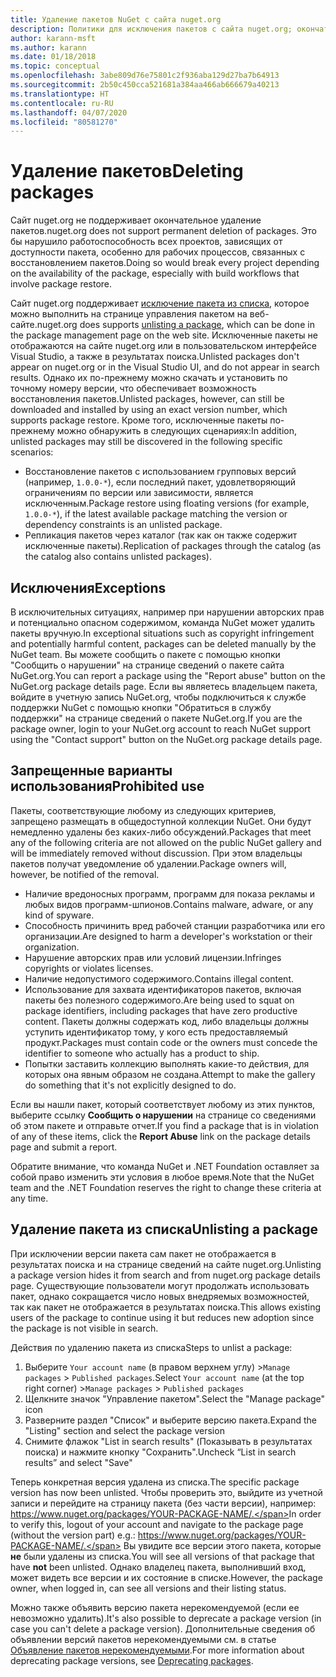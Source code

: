 ```yaml
---
title: Удаление пакетов NuGet с сайта nuget.org
description: Политики для исключения пакетов с сайта nuget.org; окончательное удаление не поддерживается, если только пакеты не нарушают другие политики.
author: karann-msft
ms.author: karann
ms.date: 01/18/2018
ms.topic: conceptual
ms.openlocfilehash: 3abe809d76e75801c2f936aba129d27ba7b64913
ms.sourcegitcommit: 2b50c450cca521681a384aa466ab666679a40213
ms.translationtype: HT
ms.contentlocale: ru-RU
ms.lasthandoff: 04/07/2020
ms.locfileid: "80581270"
---
```

# <a name="deleting-packages"></a><span data-ttu-id="12535-103">Удаление пакетов</span><span class="sxs-lookup"><span data-stu-id="12535-103">Deleting packages</span></span>

<span data-ttu-id="12535-104">Сайт nuget.org не поддерживает окончательное удаление пакетов.</span><span class="sxs-lookup"><span data-stu-id="12535-104">nuget.org does not support permanent deletion of packages.</span></span> <span data-ttu-id="12535-105">Это бы нарушило работоспособность всех проектов, зависящих от доступности пакета, особенно для рабочих процессов, связанных с восстановлением пакетов.</span><span class="sxs-lookup"><span data-stu-id="12535-105">Doing so would break every project depending on the availability of the package, especially with build workflows that involve package restore.</span></span>

<span data-ttu-id="12535-106">Сайт nuget.org поддерживает [исключение пакета из списка](#unlisting-a-package), которое можно выполнить на странице управления пакетом на веб-сайте.</span><span class="sxs-lookup"><span data-stu-id="12535-106">nuget.org does supports [unlisting a package](#unlisting-a-package), which can be done in the package management page on the web site.</span></span> <span data-ttu-id="12535-107">Исключенные пакеты не отображаются на сайте nuget.org или в пользовательском интерфейсе Visual Studio, а также в результатах поиска.</span><span class="sxs-lookup"><span data-stu-id="12535-107">Unlisted packages don't appear on nuget.org or in the Visual Studio UI, and do not appear in search results.</span></span> <span data-ttu-id="12535-108">Однако их по-прежнему можно скачать и установить по точному номеру версии, что обеспечивает возможность восстановления пакетов.</span><span class="sxs-lookup"><span data-stu-id="12535-108">Unlisted packages, however, can still be downloaded and installed by using an exact version number, which supports package restore.</span></span> <span data-ttu-id="12535-109">Кроме того, исключенные пакеты по-прежнему можно обнаружить в следующих сценариях:</span><span class="sxs-lookup"><span data-stu-id="12535-109">In addition, unlisted packages may still be discovered in the following specific scenarios:</span></span>

- <span data-ttu-id="12535-110">Восстановление пакетов с использованием групповых версий (например, `1.0.0-*`), если последний пакет, удовлетворяющий ограничениям по версии или зависимости, является исключенным.</span><span class="sxs-lookup"><span data-stu-id="12535-110">Package restore using floating versions (for example, `1.0.0-*`), if the latest available package matching the version or dependency constraints is an unlisted package.</span></span>
- <span data-ttu-id="12535-111">Репликация пакетов через каталог (так как он также содержит исключенные пакеты).</span><span class="sxs-lookup"><span data-stu-id="12535-111">Replication of packages through the catalog (as the catalog also contains unlisted packages).</span></span>

## <a name="exceptions"></a><span data-ttu-id="12535-112">Исключения</span><span class="sxs-lookup"><span data-stu-id="12535-112">Exceptions</span></span>

<span data-ttu-id="12535-113">В исключительных ситуациях, например при нарушении авторских прав и потенциально опасном содержимом, команда NuGet может удалить пакеты вручную.</span><span class="sxs-lookup"><span data-stu-id="12535-113">In exceptional situations such as copyright infringement and potentially harmful content, packages can be deleted manually by the NuGet team.</span></span> <span data-ttu-id="12535-114">Вы можете сообщить о пакете с помощью кнопки "Сообщить о нарушении" на странице сведений о пакете сайта NuGet.org.</span><span class="sxs-lookup"><span data-stu-id="12535-114">You can report a package using the "Report abuse" button on the NuGet.org package details page.</span></span> <span data-ttu-id="12535-115">Если вы являетесь владельцем пакета, войдите в учетную запись NuGet.org, чтобы подключиться к службе поддержки NuGet с помощью кнопки "Обратиться в службу поддержки" на странице сведений о пакете NuGet.org.</span><span class="sxs-lookup"><span data-stu-id="12535-115">If you are the package owner, login to your NuGet.org account to reach NuGet support using the "Contact support" button on the NuGet.org package details page.</span></span>

## <a name="prohibited-use"></a><span data-ttu-id="12535-116">Запрещенные варианты использования</span><span class="sxs-lookup"><span data-stu-id="12535-116">Prohibited use</span></span>

<span data-ttu-id="12535-117">Пакеты, соответствующие любому из следующих критериев, запрещено размещать в общедоступной коллекции NuGet. Они будут немедленно удалены без каких-либо обсуждений.</span><span class="sxs-lookup"><span data-stu-id="12535-117">Packages that meet any of the following criteria are not allowed on the public NuGet gallery and will be immediately removed without discussion.</span></span> <span data-ttu-id="12535-118">При этом владельцы пакетов получат уведомление об удалении.</span><span class="sxs-lookup"><span data-stu-id="12535-118">Package owners will, however, be notified of the removal.</span></span>

- <span data-ttu-id="12535-119">Наличие вредоносных программ, программ для показа рекламы и любых видов программ-шпионов.</span><span class="sxs-lookup"><span data-stu-id="12535-119">Contains malware, adware, or any kind of spyware.</span></span>
- <span data-ttu-id="12535-120">Способность причинить вред рабочей станции разработчика или его организации.</span><span class="sxs-lookup"><span data-stu-id="12535-120">Are designed to harm a developer's workstation or their organization.</span></span>
- <span data-ttu-id="12535-121">Нарушение авторских прав или условий лицензии.</span><span class="sxs-lookup"><span data-stu-id="12535-121">Infringes copyrights or violates licenses.</span></span>
- <span data-ttu-id="12535-122">Наличие недопустимого содержимого.</span><span class="sxs-lookup"><span data-stu-id="12535-122">Contains illegal content.</span></span>
- <span data-ttu-id="12535-123">Использование для захвата идентификаторов пакетов, включая пакеты без полезного содержимого.</span><span class="sxs-lookup"><span data-stu-id="12535-123">Are being used to squat on package identifiers, including packages that have zero productive content.</span></span> <span data-ttu-id="12535-124">Пакеты должны содержать код, либо владельцы должны уступить идентификатор тому, у кого есть предоставляемый продукт.</span><span class="sxs-lookup"><span data-stu-id="12535-124">Packages must contain code or the owners must concede the identifier to someone who actually has a product to ship.</span></span>
- <span data-ttu-id="12535-125">Попытки заставить коллекцию выполнять какие-то действия, для которых она явным образом не создана.</span><span class="sxs-lookup"><span data-stu-id="12535-125">Attempt to make the gallery do something that it's not explicitly designed to do.</span></span>

<span data-ttu-id="12535-126">Если вы нашли пакет, который соответствует любому из этих пунктов, выберите ссылку **Сообщить о нарушении** на странице со сведениями об этом пакете и отправьте отчет.</span><span class="sxs-lookup"><span data-stu-id="12535-126">If you find a package that is in violation of any of these items, click the **Report Abuse** link on the package details page and submit a report.</span></span>

<span data-ttu-id="12535-127">Обратите внимание, что команда NuGet и .NET Foundation оставляет за собой право изменить эти условия в любое время.</span><span class="sxs-lookup"><span data-stu-id="12535-127">Note that the NuGet team and the .NET Foundation reserves the right to change these criteria at any time.</span></span>

## <a name="unlisting-a-package"></a><span data-ttu-id="12535-128">Удаление пакета из списка</span><span class="sxs-lookup"><span data-stu-id="12535-128">Unlisting a package</span></span>
<span data-ttu-id="12535-129">При исключении версии пакета сам пакет не отображается в результатах поиска и на странице сведений на сайте nuget.org.</span><span class="sxs-lookup"><span data-stu-id="12535-129">Unlisting a package version hides it from search and from nuget.org package details page.</span></span> <span data-ttu-id="12535-130">Существующие пользователи могут продолжать использовать пакет, однако сокращается число новых внедряемых возможностей, так как пакет не отображается в результатах поиска.</span><span class="sxs-lookup"><span data-stu-id="12535-130">This allows existing users of the package to continue using it but reduces new adoption since the package is not visible in search.</span></span>

<span data-ttu-id="12535-131">Действия по удалению пакета из списка</span><span class="sxs-lookup"><span data-stu-id="12535-131">Steps to unlist a package:</span></span>

1. <span data-ttu-id="12535-132">Выберите `Your account name` (в правом верхнем углу) >`Manage packages` > `Published packages`.</span><span class="sxs-lookup"><span data-stu-id="12535-132">Select `Your account name` (at the top right corner) >`Manage packages` > `Published packages`</span></span>
1. <span data-ttu-id="12535-133">Щелкните значок "Управление пакетом".</span><span class="sxs-lookup"><span data-stu-id="12535-133">Select the "Manage package" icon</span></span>
1. <span data-ttu-id="12535-134">Разверните раздел "Список" и выберите версию пакета.</span><span class="sxs-lookup"><span data-stu-id="12535-134">Expand the "Listing" section and select the package version</span></span>
1. <span data-ttu-id="12535-135">Снимите флажок "List in search results" (Показывать в результатах поиска) и нажмите кнопку "Сохранить".</span><span class="sxs-lookup"><span data-stu-id="12535-135">Uncheck “List in search results” and select "Save"</span></span>

<span data-ttu-id="12535-136">Теперь конкретная версия удалена из списка.</span><span class="sxs-lookup"><span data-stu-id="12535-136">The specific package version has now been unlisted.</span></span> <span data-ttu-id="12535-137">Чтобы проверить это, выйдите из учетной записи и перейдите на страницу пакета (без части версии), например: https://www.nuget.org/packages/YOUR-PACKAGE-NAME/.</span><span class="sxs-lookup"><span data-stu-id="12535-137">In order to verify this, logout of your account and navigate to the package page (without the version part) e.g.: https://www.nuget.org/packages/YOUR-PACKAGE-NAME/.</span></span> <span data-ttu-id="12535-138">Вы увидите все версии этого пакета, которые **не** были удалены из списка.</span><span class="sxs-lookup"><span data-stu-id="12535-138">You will see all versions of that package that have **not** been unlisted.</span></span> <span data-ttu-id="12535-139">Однако владелец пакета, выполнивший вход, может видеть все версии и их состояние в списке.</span><span class="sxs-lookup"><span data-stu-id="12535-139">However, the package owner, when logged in, can see all versions and their listing status.</span></span>

<span data-ttu-id="12535-140">Можно также объявить версию пакета нерекомендуемой (если ее невозможно удалить).</span><span class="sxs-lookup"><span data-stu-id="12535-140">It's also possible to deprecate a package version (in case you can't delete a package version).</span></span> <span data-ttu-id="12535-141">Дополнительные сведения об объявлении версий пакетов нерекомендуемыми см. в статье [Объявление пакетов нерекомендуемыми](../deprecate-packages.md).</span><span class="sxs-lookup"><span data-stu-id="12535-141">For more information about deprecating package versions, see [Deprecating packages](../deprecate-packages.md).</span></span>
